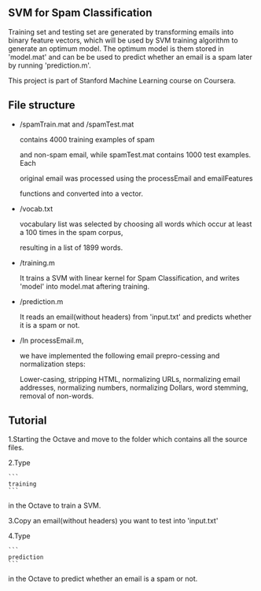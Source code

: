 ## SVM for Spam Classification

  Training set and testing set are generated by transforming emails into binary feature vectors, which will be used by
  SVM training algorithm to generate an optimum model. The optimum model is them stored in 'model.mat' and can be be used to predict whether an email is a spam later by running 'prediction.m'.
  
  This project is part of Stanford Machine Learning course on Coursera.

## File structure

- /spamTrain.mat and /spamTest.mat

  contains 4000 training examples of spam

  and non-spam email, while spamTest.mat contains 1000 test examples. Each
  
  original email was processed using the processEmail and emailFeatures
  
  functions and converted into a vector.
  
- /vocab.txt

  vocabulary list was selected by choosing all words which occur at least a 100 times in the spam corpus,

  resulting in a list of 1899 words.
  
- /training.m

  It trains a SVM  with linear kernel for Spam Classification, and writes 'model' into model.mat aftering training.
  
- /prediction.m

  It reads an email(without headers) from 'input.txt' and predicts whether it is a spam or not.
  
- /In processEmail.m, 

  we have implemented the following email prepro-cessing and normalization steps:
  
  Lower-casing, stripping HTML, normalizing URLs, normalizing email addresses, normalizing numbers, 
  normalizing Dollars, word stemming, removal of non-words.
  
## Tutorial

  1.Starting the Octave and move to the folder which contains all the source files.
  
  2.Type
  
    ```
    training
    ```
    
  in the Octave to train a SVM.
    
  3.Copy an email(without headers) you want to test into 'input.txt'
  
  4.Type
  
    ```
    prediction
    ```
    
  in the Octave to predict whether an email is a spam or not.
